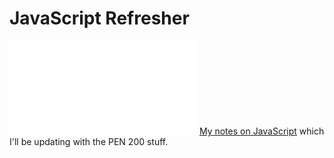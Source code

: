 
# JavaScript Refresher
![javascript](../../coding/languages/javascript.md)
[My notes on JavaScript](../../coding/languages/javascript.md) which I'll be updating with the PEN 200 stuff.
